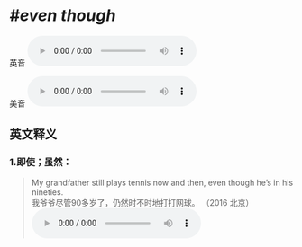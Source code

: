 # ***\#even though*** 
英音
<audio src="./media/even though1_AAC.aac" controls="controls"></audio>

美音
<audio src="./media/even though2_AAC.aac" controls="controls"></audio>



  

英文释义
---
### 1.**即使；虽然：**  

 > My grandfather still plays tennis now and then, even though he’s in his nineties.   
 > 我爷爷尽管90多岁了，仍然时不时地打打网球。  （2016 北京）  
<audio src="./media/though001.aac" controls="controls"></audio>


